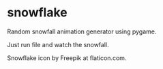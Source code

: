 # snowflake
Random snowfall animation generator using pygame.

Just run file and watch the snowfall.

Snowflake icon by Freepik at flaticon.com.
